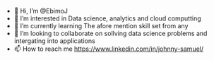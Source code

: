 - 👋 Hi, I’m @EbimoJ
- 👀 I’m interested in Data science, analytics and cloud computting
- 🌱 I’m currently learning The afore mention skill set from any
- 💞️ I’m looking to collaborate on sollving data science problems and intergating into applications
- 📫 How to reach me https://www.linkedin.com/in/johnny-samuel/

<!---
EbimoJ/EbimoJ is a ✨ special ✨ repository because its `README.md` (this file) appears on your GitHub profile.
You can click the Preview link to take a look at your changes.
--->
